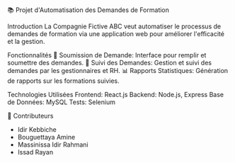 📚 Projet d'Automatisation des Demandes de Formation

Introduction
La Compagnie Fictive ABC veut automatiser le processus de demandes de formation via une application web pour améliorer l'efficacité et la gestion.

Fonctionnalités
📝 Soumission de Demande: Interface pour remplir et soumettre des demandes.
🔄 Suivi des Demandes: Gestion et suivi des demandes par les gestionnaires et RH.
📊 Rapports Statistiques: Génération de rapports sur les formations suivies.

Technologies Utilisées
Frontend: React.js
Backend: Node.js, Express
Base de Données: MySQL
Tests: Selenium

🚀 Contributeurs

- Idir Kebbiche
- Bouguettaya Amine
- Massinissa Idir Rahmani
- Issad Rayan
